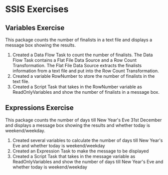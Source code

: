# SSIS Exercises

## Variables Exercise

This package counts the number of finalists in a text file and displays a message box showing the results.

1. Created a Data Flow Task to count the number of finalists. The Data Flow Task contains a Flat File Data Source and a Row Count Transformation. 
The Flat File Data Source extracts the finalists information from a text file and put into the Row Count Transformation. 
2. Created a variable RowNumber to store the number of finalists in the text file.
3. Created a Script Task that takes in the RowNumber variable as ReadOnlyVariables and show the number of finalists in a message box.

## Expressions Exercise

 This package counts the number of days till New Year's Eve 31st December and displays a message box showing the results and whether today is weekend/weekday.
 
 1. Created several variables to calculate the number of days till New Year's Eve and whether today is weekend/weekday
 2. Created an Expression Task to make the message to be displayed
 3. Created a Script Task that takes in the message variable as ReadOnlyVariables and show the number of days till New Year's Eve and whether today is weekend/weekday
